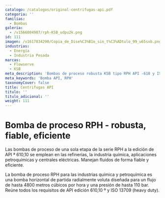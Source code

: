 ```yaml
---
catalogo: /catalogos/original-centrifugas-api.pdf
categoria: ''
familias:
  - Bombas
galeria:
  - /v1566004987/rph-KSB_udpu2k.png
id: 111
imagen: /v1617834290/Copia_de_Dise%C3%B1o_sin_t%C3%ADtulo_99_u65sxb.png
industrias:
  - Energía
  - Industria Pesada
marcas:
  - Flowserve
  - KSB
meta_description: 'Bombas de proceso robusta KSB tipo RPH API -610 y ISO 13709 '
meta_keywords: 'Bomba API, RPH'
taxonomyCover: false
title: Centrifugas API
titulo: ''
titulo_adicional: ''
weight: 111
---
```


# Bomba de proceso RPH - robusta, fiable, eficiente

Las bombas de proceso de una sola etapa de la serie RPH a la edición de API ª 610,10 se emplean en las refinerías, la industria química, aplicaciones petroquímicas y centrales eléctricas. Manejan fluidos de forma fiable y eficiente.

La bomba de proceso RPH para las industrias química y petroquímica es una bomba horizontal de partida radialmente voluta diseñada para un flujo de hasta 4800 metros cúbicos por hora y una presión de hasta 110 bar. Reúne todos los requisitos de API edición 610,10 º y ISO 13709 (heavy duty).
